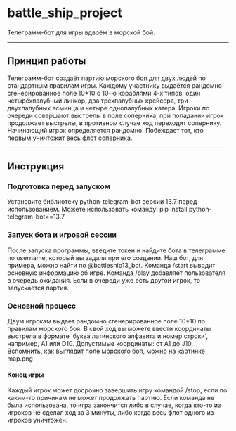 # battle_ship_project
Телеграмм-бот для игры вдвоём в морской бой.

---

## Принцип работы

Телеграмм-бот создаёт партию морского боя для двух людей по стандартным правилам игры. Каждому участнику выдаётся рандомно сгенерированное поле 10*10 с 10-ю кораблями 4-х типов: один четырёхпалубный линкор, два трехпалубных крейсера, три двухпалубных эсминца и четыре однопалубных катера. Игроки по очереди совершают выстрелы в поле соперника, при попадании игрок продолжает выстрелы, в противном случае ход переходит сопернику. Начинающий игрок определяется рандомно. Побеждает тот, кто первым уничтожит весь флот соперника.

---

## Инструкция

### Подготовка перед запуском
Установите библиотеку python-telegram-bot версии 13.7 перед использованием. Можете использовать команду: 
pip install python-telegram-bot==13.7


### Запуск бота и игровой сессии
После запуска программы, введите токен и найдите бота в телеграмме по username, который вы задали при его создании. Наш бот, для примера, можно найти по @battleship13_bot. Команда /start выводит основную информацию об игре. Команда /play добавляет пользователя в очередь ожидания. Если в очереди уже есть другой игрок, то запускается партия.

### Основной процесс
Двум игрокам выдает рандомно сгенерированное поле 10*10 по правилам морского боя. В свой ход вы можете ввести координаты выстрела в формате 'буква латинского алфавита и номер строки', например, A1 или D10. Допустимые координаты: от A1 до J10. Вспомнить, как выглядит поле морского боя, можно на картинке map.png

#### Конец игры
Каждый игрок может досрочно завершить игру командой /stop, если по каким-то причинам не может продолжать партию. Если команда не была использована, то игра закончится либо в случае, когда кто-то из игроков не сделал ход за 3 минуты, либо когда весь флот одного из игроков уничтожен.
